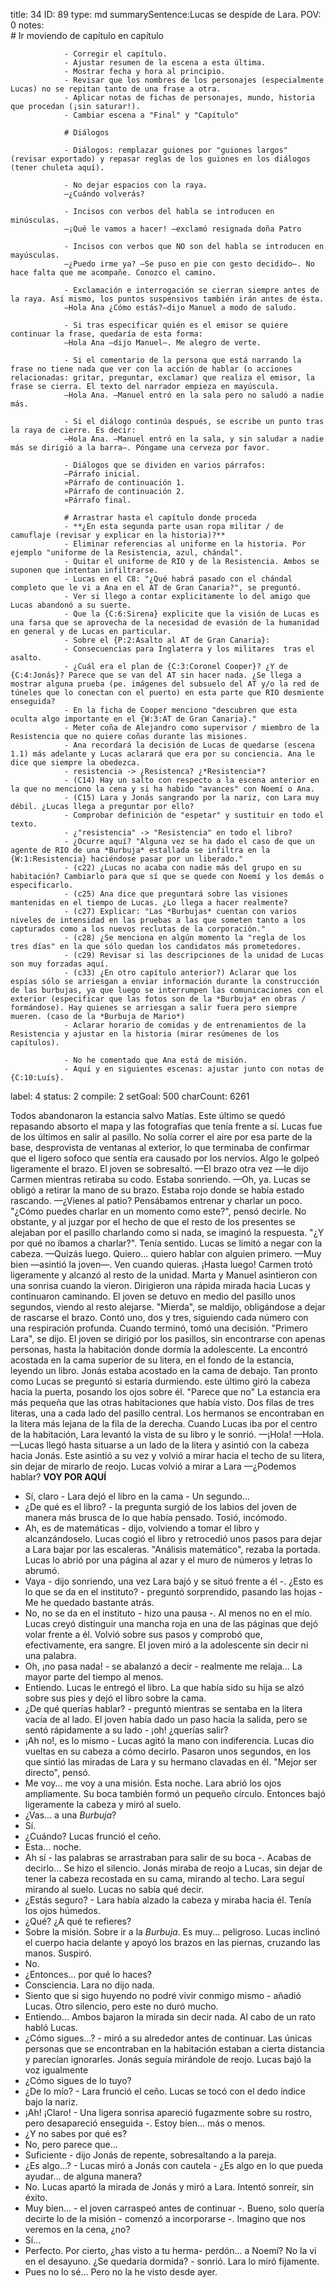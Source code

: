 title:          34
ID:             89
type:           md
summarySentence:Lucas se despide de Lara.
POV:            0
notes:          
                # Ir moviendo de capítulo en capítulo
                
                - Corregir el capítulo.
                - Ajustar resumen de la escena a esta última.
                - Mostrar fecha y hora al principio.
                - Revisar que los nombres de los personajes (especialmente Lucas) no se repitan tanto de una frase a otra.
                - Aplicar notas de fichas de personajes, mundo, historia que procedan (¡sin saturar!).
                - Cambiar escena a "Final" y "Capítulo"
                
                # Diálogos
                
                - Diálogos: remplazar guiones por "guiones largos" (revisar exportado) y repasar reglas de los guiones en los diálogos (tener chuleta aquí).
                
                - No dejar espacios con la raya.
                —¿Cuándo volverás?
                
                - Incisos con verbos del habla se introducen en minúsculas.
                —¡Qué le vamos a hacer! —exclamó resignada doña Patro
                
                - Incisos con verbos que NO son del habla se introducen en mayúsculas.
                —¿Puedo irme ya? —Se puso en pie con gesto decidido—. No hace falta que me acompañe. Conozco el camino.
                
                - Exclamación e interrogación se cierran siempre antes de la raya. Así mismo, los puntos suspensivos también irán antes de ésta.
                —Hola Ana ¿Cómo estás?—dijo Manuel a modo de saludo.
                
                - Si tras especificar quién es el emisor se quiere continuar la frase, quedaría de esta forma:
                —Hola Ana —dijo Manuel—. Me alegro de verte.
                
                - Si el comentario de la persona que está narrando la frase no tiene nada que ver con la acción de hablar (o acciones relacionadas: gritar, preguntar, exclamar) que realiza el emisor, la frase se cierra. El texto del narrador empieza en mayúscula.
                —Hola Ana. —Manuel entró en la sala pero no saludó a nadie más.
                
                - Si el diálogo continúa después, se escribe un punto tras la raya de cierre. Es decir:
                —Hola Ana. —Manuel entró en la sala, y sin saludar a nadie más se dirigió a la barra—. Póngame una cerveza por favor.
                
                - Diálogos que se dividen en varios párrafos:
                —Párrafo inicial.
                »Párrafo de continuación 1.
                »Párrafo de continuación 2.
                »Párrafo final.
                
                # Arrastrar hasta el capítulo donde proceda
                - **¿En esta segunda parte usan ropa militar / de camuflaje (revisar y explicar en la historia)?**
                - Eliminar referencias al uniforme en la historia. Por ejemplo "uniforme de la Resistencia, azul, chándal".
                - Quitar el uniforme de RIO y de la Resistencia. Ambos se suponen que intentan infiltrarse.
                - Lucas en el C8: "¿Qué habrá pasado con el chándal completo que le vi a Ana en el AT de Gran Canaria?", se preguntó.
                - Ver si llego a contar explicitamente lo del amigo que Lucas abandonó a su suerte.
                - Que la {C:6:Sirena} explicite que la visión de Lucas es una farsa que se aprovecha de la necesidad de evasión de la humanidad en general y de Lucas en particular.
                - Sobre el {P:2:Asalto al AT de Gran Canaria}:
                - Consecuencias para Inglaterra y los militares  tras el asalto.
                - ¿Cuál era el plan de {C:3:Coronel Cooper}? ¿Y de {C:4:Jonás}? Parece que se van del AT sin hacer nada. ¿Se llega a mostrar alguna prueba (pe. imágenes del subsuelo del AT y/o la red de túneles que lo conectan con el puerto) en esta parte que RIO desmiente enseguida?
                - En la ficha de Cooper menciono "descubren que esta oculta algo importante en el {W:3:AT de Gran Canaria}."
                - Meter coña de Alejandro como supervisor / miembro de la Resistencia que no quiere coñas durante las misiones.
                - Ana recordará la decisión de Lucas de quedarse (escena 1.1) más adelante y Lucas aclarará que era por su conciencia. Ana le dice que siempre la obedezca.
                - resistencia -> ¿Resistenca? ¿*Resistencia*?
                - (C14) Hay un salto con respecto a la escena anterior en la que no menciono la cena y si ha habido "avances" con Noemí o Ana.
                - (C15) Lara y Jonás sangrando por la nariz, con Lara muy débil. ¿Lucas llega a preguntar por ello?
                - Comprobar definición de "espetar" y sustituir en todo el texto.
                - ¿"resistencia" -> "Resistencia" en todo el libro?
                - ¿Ocurre aquí? "Alguna vez se ha dado el caso de que un agente de RIO de una *Burbuja* estallada se infiltra en la {W:1:Resistencia} haciéndose pasar por un liberado."
                - (c22) ¿Lucas no acaba con nadie más del grupo en su habitación? Cambiarlo para que sí que se quede con Noemí y los demás o especificarlo.
                - (c25) Ana dice que preguntará sobre las visiones mantenidas en el tiempo de Lucas. ¿Lo llega a hacer realmente?
                - (c27) Explicar: "Las *Burbujas* cuentan con varios niveles de intensidad en las pruebas a las que someten tanto a los capturados como a los nuevos reclutas de la corporación."
                - (c28) ¿Se menciona en algún momento la "regla de los tres días" en la que sólo quedan los candidatos más prometedores.
                - (c29) Revisar si las descripciones de la unidad de Lucas son muy forzadas aquí.
                - (c33) ¿En otro capítulo anterior?) Aclarar que los espías sólo se arriesgan a enviar información durante la construcción de las burbujas, ya que luego se interrumpen las comunicaciones con el exterior (especificar que las fotos son de la *Burbuja* en obras /  formándose). Hay quienes se arriesgan a salir fuera pero siempre mueren. (caso de la *Burbuja de Mario*)
                - Aclarar horario de comidas y de entrenamientos de la Resistencia y ajustar en la historia (mirar resúmenes de los capítulos).
                
                - No he comentado que Ana está de misión.
                - Aquí y en siguientes escenas: ajustar junto con notas de {C:10:Luís}.
label:          4
status:         2
compile:        2
setGoal:        500
charCount:      6261


Todos abandonaron la estancia salvo Matías. Este último se quedó repasando absorto el mapa y las fotografías que tenía frente a sí.
Lucas fue de los últimos en salir al pasillo. No solía correr el aire por esa parte de la base, desprovista de ventanas al exterior, lo que terminaba de confirmar que el ligero sofoco que sentía era causado por los nervios.
Algo le golpeó ligeramente el brazo. El joven se sobresaltó.
—El brazo otra vez —le dijo Carmen mientras retiraba su codo. Estaba sonriendo.
—Oh, ya.
Lucas se obligó a retirar la mano de su brazo. Estaba rojo donde se había estado rascando.
—¿Vienes al patio? Pensábamos entrenar y charlar un poco.
"¿Cómo puedes charlar en un momento como este?", pensó decirle. No obstante, y al juzgar por el hecho de que el resto de los presentes se alejaban por el pasillo charlando como si nada, se imaginó la respuesta.
"¿Y por qué no íbamos a charlar?". Tenía sentido. Lucas se limitó a negar con la cabeza.
—Quizás luego. Quiero... quiero hablar con alguien primero.
—Muy bien —asintió la joven—. Ven cuando quieras. ¡Hasta luego!
Carmen trotó ligeramente y alcanzó al resto de la unidad. Marta y Manuel asintieron con una sonrisa cuando la vieron. Dirigieron una rápida mirada hacia Lucas y continuaron caminando.
El joven se detuvo en medio del pasillo unos segundos, viendo al resto alejarse.
"Mierda", se maldijo, obligándose a dejar de rascarse el brazo.
Contó uno, dos y tres, siguiendo cada número con una respiración profunda. Cuando terminó, tomó una decisión.
"Primero Lara", se dijo.
El joven se dirigió por los pasillos, sin encontrarse con apenas personas, hasta la habitación donde dormía la adolescente. La encontró acostada en la cama superior de su litera, en el fondo de la estancia, leyendo un libro. Jonás estaba acostado en la cama de debajo. Tan pronto como Lucas se preguntó si estaría durmiendo. este último giró la cabeza hacia la puerta, posando los ojos sobre él.
"Parece que no"
La estancia era más pequeña que las otras habitaciones que había visto. Dos filas de tres literas, una a cada lado del pasillo central. Los hermanos se encontraban en la litera más lejana de la fila de la derecha.
Cuando Lucas iba por el centro de la habitación, Lara levantó la vista de su libro y le sonrió.
—¡Hola!
—Hola. —Lucas llegó hasta situarse a un lado de la litera y asintió con la cabeza hacia Jonás. Este asintió a su vez y volvió a mirar hacia el techo de su litera, sin dejar de mirarlo de reojo.
Lucas volvió a mirar a Lara 
—¿Podemos hablar?
**VOY POR AQUÍ**
- Sí, claro - Lara dejó el libro en la cama - Un segundo...
- ¿De qué es el libro? - la pregunta surgió de los labios del joven de manera más brusca de lo que había pensado. Tosió, incómodo.
- Ah, es de matemáticas - dijo, volviendo a tomar el libro y alcanzándoselo.
Lucas cogió el libro y retrocedió unos pasos para dejar a Lara bajar por las escaleras.
"Análisis matemático", rezaba la portada. Lucas lo abrió por una página al azar y el muro de números y letras lo abrumó.
- Vaya - dijo sonriendo, una vez Lara bajó y se situó frente a él -. ¿Esto es lo que se da en el instituto? - preguntó sorprendido, pasando las hojas - Me he quedado bastante atrás.
- No, no se da en el instituto - hizo una pausa -. Al menos no en el mío.
Lucas creyó distinguir una mancha roja en una de las páginas que dejó volar frente a él. Volvió sobre sus pasos y comprobó que, efectivamente, era sangre.
El joven miró a la adolescente sin decir ni una palabra.
- Oh, ¡no pasa nada! - se abalanzó a decir - realmente me relaja... La mayor parte del tiempo al menos.
- Entiendo.
Lucas le entregó el libro. La que había sido su hija se alzó sobre sus pies y dejó el libro sobre la cama.
- ¿De qué querías hablar? - preguntó mientras se sentaba en la litera vacía de al lado. El joven había dado un paso hacia la salida, pero se sentó rápidamente a su lado - ¡oh! ¿querías salir?
- ¡Ah no!, es lo mismo - Lucas agitó la mano con indiferencia.
Lucas dio vueltas en su cabeza a cómo decirlo. Pasaron unos segundos, en los que sintió las miradas de Lara y su hermano clavadas en él.
"Mejor ser directo", pensó.
- Me voy... me voy a una misión. Esta noche.
Lara abrió los ojos ampliamente. Su boca también formó un pequeño círculo. Entonces bajó ligeramente la cabeza y miró al suelo.
- ¿Vas... a una *Burbuja*?
- Sí.
- ¿Cuándo?
Lucas frunció el ceño.
- Esta... noche.
- Ah sí - las palabras se arrastraban para salir de su boca -. Acabas de decirlo...
Se hizo el silencio. Jonás miraba de reojo a Lucas, sin dejar de tener la cabeza recostada en su cama, mirando al techo. Lara seguí mirando al suelo. Lucas no sabía qué decir.
- ¿Estás seguro? - Lara había alzado la cabeza y miraba hacia él. Tenía los ojos húmedos.
- ¿Qué? ¿A qué te refieres?
- Sobre la misión. Sobre ir a la *Burbuja*. Es muy... peligroso.
Lucas inclinó el cuerpo hacia delante y apoyó los brazos en las piernas, cruzando las manos.
Suspiró.
- No.
- ¿Entonces... por qué lo haces?
- Consciencia.
Lara no dijo nada.
- Siento que si sigo huyendo no podré vivir conmigo mismo - añadió Lucas.
Otro silencio, pero este no duró mucho.
- Entiendo...
Ambos bajaron la mirada sin decir nada. Al cabo de un rato habló Lucas.
- ¿Cómo sigues...? - miró a su alrededor antes de continuar. Las únicas personas que se encontraban en la habitación estaban a cierta distancia y parecían ignorarles. Jonás seguía mirándole de reojo.
Lucas bajó la voz igualmente
- ¿Cómo sigues de lo tuyo?
- ¿De lo mío? - Lara frunció el ceño.
Lucas se tocó con el dedo índice bajo la nariz.
- ¡Ah! ¡Claro! - Una ligera sonrisa apareció fugazmente sobre su rostro, pero desapareció enseguida -. Estoy bien... más o menos.
- ¿Y no sabes por qué es?
- No, pero parece que...
- Suficiente - dijo Jonás de repente, sobresaltando a la pareja.
- ¿Es algo...? - Lucas miró a Jonás con cautela - ¿Es algo en lo que pueda ayudar... de alguna manera?
- No.
Lucas apartó la mirada de Jonás y miró a Lara. Intentó sonreír, sin éxito.
- Muy bien... - el joven carraspeó antes de continuar -. Bueno, solo quería decirte lo de la misión - comenzó a incorporarse -. Imagino que nos veremos en la cena, ¿no?
- Sí...
- Perfecto. Por cierto, ¿has visto a tu herma- perdón... a Noemí? No la vi en el desayuno. ¿Se quedaría dormida? - sonrió.
Lara lo miró fijamente.
- Pues no lo sé... Pero no la he visto desde ayer.